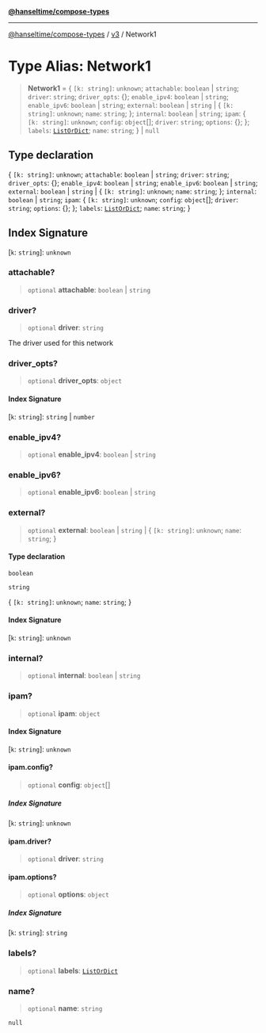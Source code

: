 [**@hanseltime/compose-types**](../../../../README.md)

***

[@hanseltime/compose-types](../../../../README.md) / [v3](../README.md) / Network1

# Type Alias: Network1

> **Network1** = \{ `[k: string]`: `unknown`;  `attachable`: `boolean` \| `string`; `driver`: `string`; `driver_opts`: \{\}; `enable_ipv4`: `boolean` \| `string`; `enable_ipv6`: `boolean` \| `string`; `external`: `boolean` \| `string` \| \{ `[k: string]`: `unknown`;  `name`: `string`; \}; `internal`: `boolean` \| `string`; `ipam`: \{ `[k: string]`: `unknown`;  `config`: `object`[]; `driver`: `string`; `options`: \{\}; \}; `labels`: [`ListOrDict`](ListOrDict.md); `name`: `string`; \} \| `null`

## Type declaration

\{ `[k: string]`: `unknown`;  `attachable`: `boolean` \| `string`; `driver`: `string`; `driver_opts`: \{\}; `enable_ipv4`: `boolean` \| `string`; `enable_ipv6`: `boolean` \| `string`; `external`: `boolean` \| `string` \| \{ `[k: string]`: `unknown`;  `name`: `string`; \}; `internal`: `boolean` \| `string`; `ipam`: \{ `[k: string]`: `unknown`;  `config`: `object`[]; `driver`: `string`; `options`: \{\}; \}; `labels`: [`ListOrDict`](ListOrDict.md); `name`: `string`; \}

## Index Signature

\[`k`: `string`\]: `unknown`

### attachable?

> `optional` **attachable**: `boolean` \| `string`

### driver?

> `optional` **driver**: `string`

The driver used for this network

### driver\_opts?

> `optional` **driver\_opts**: `object`

#### Index Signature

\[`k`: `string`\]: `string` \| `number`

### enable\_ipv4?

> `optional` **enable\_ipv4**: `boolean` \| `string`

### enable\_ipv6?

> `optional` **enable\_ipv6**: `boolean` \| `string`

### external?

> `optional` **external**: `boolean` \| `string` \| \{ `[k: string]`: `unknown`;  `name`: `string`; \}

#### Type declaration

`boolean`

`string`

\{ `[k: string]`: `unknown`;  `name`: `string`; \}

#### Index Signature

\[`k`: `string`\]: `unknown`

### internal?

> `optional` **internal**: `boolean` \| `string`

### ipam?

> `optional` **ipam**: `object`

#### Index Signature

\[`k`: `string`\]: `unknown`

#### ipam.config?

> `optional` **config**: `object`[]

##### Index Signature

\[`k`: `string`\]: `unknown`

#### ipam.driver?

> `optional` **driver**: `string`

#### ipam.options?

> `optional` **options**: `object`

##### Index Signature

\[`k`: `string`\]: `string`

### labels?

> `optional` **labels**: [`ListOrDict`](ListOrDict.md)

### name?

> `optional` **name**: `string`

`null`
